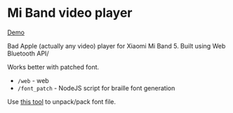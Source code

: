 # Mi Band video player 

[Demo](https://ivanik.ru/miband-badapple)

Bad Apple (actually any video) player for Xiaomi Mi Band 5. Built using Web Bluetooth API/

Works better with patched font.

- `/web` - web 
- `/font_patch` - NodeJS script for braille font generation

Use [this tool](https://github.com/vanduc2514/mb4-font-custom) to unpack/pack font file.
